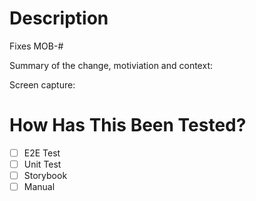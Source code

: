 # Description

Fixes MOB-#

Summary of the change, motiviation and context:

Screen capture:

# How Has This Been Tested?

- [ ] E2E Test
- [ ] Unit Test
- [ ] Storybook
- [ ] Manual